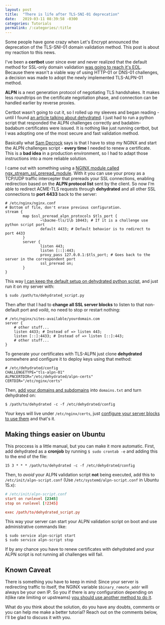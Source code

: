 ```yaml
---
layout: post
title:  "There is life after TLS-SNI-01 deprecation"
date:   2019-03-11 08:39:58 -0300
categories: Tutorials
permalink: /:categories/:title
---
```

Some people have gone crazy when Let's Encrypt announced the deprecation of the TLS-SNI-01 domain validation method. This post is about my reaction to this news.

I've been a **certbot** user since ever and never realized that the default method for SSL-only domain validation [was going to reach it's EOL](https://community.letsencrypt.org/t/march-13-2019-end-of-life-for-all-tls-sni-01-validation-support/74209). Because there wasn't a viable way of using HTTP-01 or DNS-01 challenges, a decision was made to adopt the newly implemented TLS-ALPN-01 method.

**ALPN** is a next generation protocol of negotiating TLS handshakes. It makes less roundtrips on the certificate negotiation phase, and connection can be handled earlier by reverse proxies.

Certbot wasn't going to cut it, so I rolled up my sleeves and began reading - until I found [an article talking about dehydrated](https://medium.com/@decrocksam/deploying-lets-encrypt-certificates-using-tls-alpn-01-https-18b9b1e05edf). I just had to run a python script that responded the ALPN challenges correctly and badabim-badabum certificates were issued. It is nothing like just running certbot, but I was adopting one of the most secure and fast validation method.

Basically what [Sam Decrock](https://medium.com/@decrocksam) says is that I have to stop my NGINX and start the ALPN challenges script - **every time** I needed to renew a certificate. This is a **bad idea** in a production environment, so I had to adapt those instructions into a more reliable solution.

I came out with something using a [NGINX module called ngx_stream_ssl_preread_module](http://nginx.org/en/docs/stream/ngx_stream_ssl_preread_module.html). With it you can use your proxy as a TCP/UDP traffic intercepter that prereads your SSL connections, enabling redirection based on the **ALPN protocol list** sent by the client. So now I'm able to redirect ACME-TLS requests through **dehydrated** and all other SSL connections to **port 4433** back to the server:

```nginx
# /etc/nginx/nginx.conf
# Bottom of file, don't erase previous configuration.
stream {
        map $ssl_preread_alpn_protocols $tls_port {
                ~\bacme-tls/1\b 10443; # If it is a challenge use python script port
                default 4433; # Default behavior is to redirect to port 4433
        }
        server {
                listen 443;
                listen [::]:443;
                proxy_pass 127.0.0.1:$tls_port; # Goes back to the server in the correspondent port
                ssl_preread on;
        }
}
```

This way [I can keep the default setup on dehydrated python script](https://github.com/lukas2511/dehydrated/blob/master/docs/tls-alpn.md), and just run it on my server with:

```shell
$ sudo /path/to/dehydrated_script.py
```

Then after that I had to **change all SSL server blocks** to listen to that non-default port and *voilà*, no need to stop or restart nothing:

```nginx
# /etc/nginx/sites-available/yourdomain.com
server {
    # other stuff...
    listen 4433; # Instead of => listen 443;
    listen [::]:4433; # Instead of => listen [::]:443;
    # other stuff...
}
```

To generate your certificates with TLS-ALPN just clone **dehydrated** somewhere and configure it to deploy keys using that method:
```config
# /etc/dehydrated/config
CHALLENGETYPE="tls-alpn-01"
ALPNCERTDIR="/etc/dehydrated/alpn-certs"
CERTDIR="/etc/nginx/certs"
```

Then, [add your domains and subdomains](https://github.com/lukas2511/dehydrated/blob/master/docs/domains_txt.md) into `domains.txt` and turn dehydrated on:

```shell
$ /path/to/dehydrated -c -f /etc/dehydrated/config
```

Your keys will live under `/etc/nginx/certs`, just [configure your server blocks to use them](https://www.digicert.com/csr-ssl-installation/nginx-openssl.htm#step_4) and that's it.

## Making things easier on Ubuntu

This proccess is a little manual, but you can make it more automatic. First, add dehydrated as a **cronjob** by running `$ sudo crontab -e` and adding this to the end of the file:

```shell
15 3 * * * /path/to/dehydrated -c -f /etc/dehydrated/config
```

Then, to *avoid* your ALPN validation script **not** being executed, add this to `/etc/init/alpn-script.conf` (Use `/etc/systemd/alpn-script.conf` in Ubuntu 15.x):

```conf
# /etc/init/alpn-script.conf
start on runlevel [2345]
stop on runlevel [!2345]

exec /path/to/dehydrated_script.py
```

This way your server can start your ALPN validation script on boot and use administrative commands like:

```shell
$ sudo service alpn-script start
$ sudo service alpn-script stop
```

If by any chance you have to renew certificates with dehydrated and your ALPN script is not running all challenges will fail.

## Known Caveat
There is something you have to keep in mind: Since your server is redirecting traffic to itself, the NGINX variable `$binary_remote_addr` will always be your own IP. So you if there is any configuration depending on it(like rate limiting or upstreams) [you should use another method to do it](https://ypereirareis.github.io/blog/2017/02/15/nginx-real-ip-behind-nginx-reverse-proxy/).

What do you think about the solution, do you have any doubts, comments or you can help me make a better tutorial? Reach out on the comments below, I'll be glad to discuss it with you.
